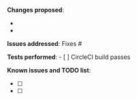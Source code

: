 **Changes proposed**:

- 
- 

**Issues addressed**: Fixes #

**Tests performed**: - [ ] CircleCI build passes

**Known issues and TODO list**:

- [ ] 
- [ ] 

